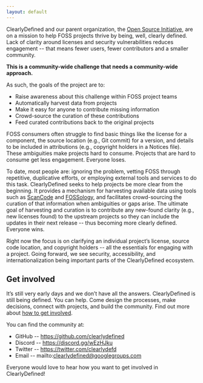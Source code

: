 ```yaml
---
layout: default
---
```


ClearlyDefined and our parent organization, the [Open Source Initiative](https://opensource.org/working_groups#clearly), are on a mission to help FOSS projects
thrive by being, well, clearly defined. Lack of clarity around licenses and security vulnerabilities reduces engagement -- that means fewer users, fewer contributors and a smaller community.

**This is a community-wide challenge that needs a community-wide approach.**

As such, the goals of the project are to:

* Raise awareness about this challenge within FOSS project teams
* Automatically harvest data from projects
* Make it easy for anyone to contribute missing information
* Crowd-source the curation of these contributions
* Feed curated contributions back to the original projects

FOSS consumers often struggle to find basic things like the license for a component, the source location
(e.g., Git commit) for a version, and details to be included in attributions (e.g., copyright holders in a
Notices file). These ambiguities make projects hard to consume. Projects that are hard to consume get less
engagement. Everyone loses.

To date, most people are: ignoring the problem, vetting FOSS through repetitive, duplicative efforts, or
employing external tools and services to do this task. ClearlyDefined seeks to help projects be more clear
from the beginning. It provides a mechanism for harvesting available data using tools such as
[ScanCode](https://github.com/nexB/scancode-toolkit) and [FOSSology](https://www.fossology.org), and facilitates crowd-sourcing the curation of that information when ambiguities or gaps arise. The ultimate goal of harvesting and curation is to contribute any new-found clarity (e.g., new licenses found) to the upstream projects so they can include the updates in their next release -- thus becoming more clearly defined. Everyone wins.

Right now the focus is on clarifying an individual project’s license, source code location, and copyright
holders -- all the essentials for engaging with a project. Going forward, we see security, accessibility,
and internationalization being important parts of the ClearlyDefined ecosystem.

## Get involved

It’s still very early days and we don’t have all the answers. ClearlyDefined is still being defined. You
can help. Come design the processes, make decisions, connect with projects, and build the community. Find
out more about
[how to get involved](https://docs.clearlydefined.io/get-involved).

You can find the community at:

* GitHub -- https://github.com/clearlydefined
* Discord -- https://discord.gg/wEzHJku
* Twitter -- https://twitter.com/clearlydefd
* Email -- mailto:clearlydefined@googlegroups.com

Everyone would love to hear how you want to get involved in ClearlyDefined!
